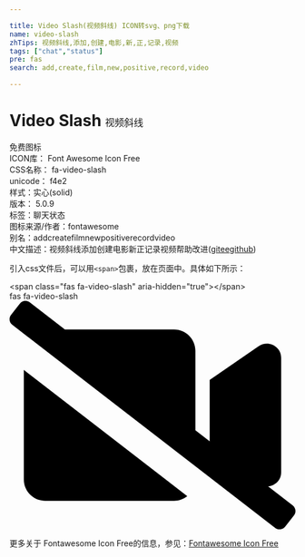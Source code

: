 ```yaml
---

title: Video Slash(视频斜线) ICON转svg、png下载
name: video-slash
zhTips: 视频斜线,添加,创建,电影,新,正,记录,视频
tags: ["chat","status"]
pre: fas
search: add,create,film,new,positive,record,video

---
```


# Video Slash  <small style="font-size: 60%;font-weight: 100">视频斜线</small>


<div class="detail-page">
<p>
<span><span class="badge-success badge">免费图标</span> </span>
<br/>
<span>
ICON库：
<span class="badge-secondary badge">Font Awesome Icon Free</span> 
</span>
<br/>
<span>
CSS名称：
<span class="badge-secondary badge">fa-video-slash</span> 
</span>
<br/>
<span>
unicode：
<span class="badge-secondary badge">f4e2</span> 
<copy-btn content='f4e2' btn-title=""></copy-btn>
<copy-btn :content='String.fromCodePoint(parseInt("f4e2", 16))' btn-title="复制U"></copy-btn>
</span><br/><span>样式：<span class="badge-light badge">实心(solid)</span></span>
<br/>
<span>
版本：
<span class="badge-secondary badge">5.0.9</span> 
</span><br/><span>标签：<span class="badge-light badge"><router-link to="/tags/chat.html">聊天</router-link></span><span class="badge-light badge"><router-link to="/tags/status.html">状态</router-link></span></span>
<br/>
<span>图标来源/作者：<span class="badge-light badge">fontawesome</span></span> 
<br/>
<span>别名：<span class="badge-light badge">add</span><span class="badge-light badge">create</span><span class="badge-light badge">film</span><span class="badge-light badge">new</span><span class="badge-light badge">positive</span><span class="badge-light badge">record</span><span class="badge-light badge">video</span></span><br/><span class="zh-detail">中文描述：<span class="badge-primary badge">视频斜线</span><span class="badge-primary badge">添加</span><span class="badge-primary badge">创建</span><span class="badge-primary badge">电影</span><span class="badge-primary badge">新</span><span class="badge-primary badge">正</span><span class="badge-primary badge">记录</span><span class="badge-primary badge">视频</span><span class="help-link"><span>帮助改进</span>(<a href="https://gitee.com/liuwave/icon-helper/edit/master/json/fontawesome/solid/video-slash.json" target="_blank" rel="noopener noreferrer">gitee</a><a href="https://github.com/liuwave/icon-helper/edit/master/json/fontawesome/solid/video-slash.json" target="_blank" rel="noopener noreferrer">github</a></span>)</span><br/>
</p>
</div>
<div class="alert alert-dark">
  <i class="fas fa-video-slash fa-xs"></i>
  <i class="fas fa-video-slash fa-sm"></i>
  <i class="fas fa-video-slash fa-lg"></i>
  <i class="fas fa-video-slash fa-2x"></i>
  <i class="fas fa-video-slash fa-3x"></i>
  <i class="fas fa-video-slash fa-5x"></i>
  <i class="fas fa-video-slash fa-7x"></i>
</div>
<div>
  <p>引入css文件后，可以用<code>&lt;span&gt;</code>包裹，放在页面中。具体如下所示：    
  </p>
  <div class="alert alert-primary" style="font-size: 14px">
    &lt;span class="fas fa-video-slash" aria-hidden="true"&gt;&lt;/span&gt;
    <copy-btn content='<span class="fas fa-video-slash" aria-hidden="true"></span>'></copy-btn>
  </div>
  <div class="alert alert-secondary">
    <i class="fas fa-video-slash"
    style="font-size: 24px"
    aria-hidden="true"></i> fas fa-video-slash
    <copy-btn content="fas fa-video-slash" btn-title="复制图标名称"></copy-btn>
  </div>
</div>
<div id="svg" class="svg-wrap">
<svg xmlns="http://www.w3.org/2000/svg" viewBox="0 0 640 512"><path d="M633.8 458.1l-55-42.5c15.4-1.4 29.2-13.7 29.2-31.1v-257c0-25.5-29.1-40.4-50.4-25.8L448 177.3v137.2l-32-24.7v-178c0-26.4-21.4-47.8-47.8-47.8H123.9L45.5 3.4C38.5-2 28.5-.8 23 6.2L3.4 31.4c-5.4 7-4.2 17 2.8 22.4L42.7 82 416 370.6l178.5 138c7 5.4 17 4.2 22.5-2.8l19.6-25.3c5.5-6.9 4.2-17-2.8-22.4zM32 400.2c0 26.4 21.4 47.8 47.8 47.8h288.4c11.2 0 21.4-4 29.6-10.5L32 154.7v245.5z"/></svg>
</div>
<detail full-name='fa-video-slash'></detail>
    
<div><p>更多关于  Fontawesome Icon Free的信息，参见：<a target="_blank" href="https://iconhelper.cn/fontawesome.html">Fontawesome Icon Free</a>
</p></div>
